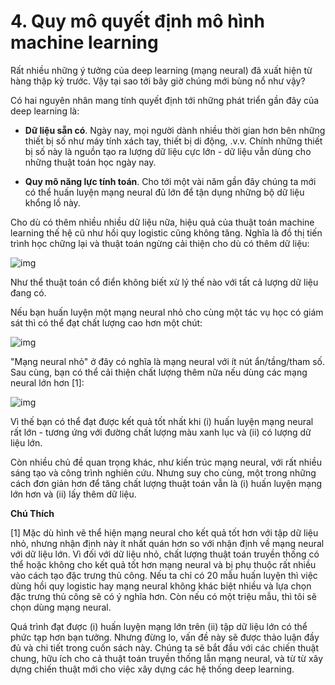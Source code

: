 # 4. Quy mô quyết định mô hình machine learning

Rất nhiều những ý tưởng của deep learning (mạng neural) đã xuất hiện từ hàng thập kỷ trước. Vậy tại sao tới bây giờ chúng mới bùng nổ như vậy?  

Có hai nguyên nhân mang tính quyết định tới những phát triển gần đây của deep learning là:

* **Dữ liệu sẵn có**. Ngày nay, mọi người dành nhiều thời gian hơn bên những thiết bị số như máy tính xách tay, thiết bị di động, .v.v. Chính những thiết bị số này là nguồn tạo ra lượng dữ liệu cực lớn - dữ liệu vẫn dùng cho những thuật toán học ngày nay.  

* **Quy mô năng lực tính toán**. Cho tới một vài năm gần đây chúng ta mới có thể huấn luyện mạng neural đủ lớn để tận dụng những bộ dữ liệu khổng lồ này. 

Cho dù có thêm nhiều nhiều dữ liệu nữa, hiệu quả của thuật toán machine learning thế hệ cũ như hồi quy logistic cũng không tăng. Nghĩa là đồ thị tiến trình học chững lại và thuật toán ngừng cải thiện cho dù có thêm dữ liệu: 

![img](../imgs/C04_01.png)

Như thể thuật toán cổ điển không biết xử lý thế nào với tất cả lượng dữ liệu đang có. 

Nếu bạn huấn luyện một mạng neural nhỏ cho cùng một tác vụ học có giám sát thì có thể đạt chất lượng cao hơn một chút:

![img](../imgs/C04_02.png)

"Mạng neural nhỏ" ở đây có nghĩa là mạng neural với ít nút ẩn/tầng/tham số. Sau cùng, bạn có thể cải thiện chất lượng thêm nữa nếu dùng các mạng neural lớn hơn [1]: 

![img](../imgs/C04_03.png)

Vì thế bạn có thể đạt được kết quả tốt nhất khi (i) huấn luyện mạng neural rất lớn - tương ứng với đường chất lượng màu xanh lục và (ii) có lượng dữ liệu lớn. 

Còn nhiều chủ đề quan trọng khác, như kiến trúc mạng neural, với rất nhiều sáng tạo và công trình nghiên cứu. Nhưng suy cho cùng, một trong những cách đơn giản hơn để tăng chất lượng thuật toán vẫn là (i) huấn luyện mạng lớn hơn và (ii) lấy thêm dữ liệu. 



**Chú Thích**

[1] Mặc dù hình vẽ thể hiện mạng neural cho kết quả tốt hơn với tập dữ liệu nhỏ, nhưng nhận định này ít nhất quán hơn so với nhận định về mạng neural với dữ liệu lớn. Vì đối với dữ liệu nhỏ, chất lượng thuật toán truyền thống có thể hoặc không cho kết quả tốt hơn mạng neural và bị phụ thuộc rất nhiều vào cách tạo đặc trưng thủ công. Nếu ta chỉ có 20 mẫu huấn luyện thì việc dùng hồi quy logistic hay mạng neural không khác biệt nhiều và lựa chọn đặc trưng thủ công sẽ có ý nghĩa hơn. Còn nếu có một triệu mẫu, thì tôi sẽ chọn dùng mạng neural. 

Quá trình đạt được (i) huấn luyện mạng lớn trên (ii) tập dữ liệu lớn có thể phức tạp hơn bạn tưởng. Nhưng đừng lo, vấn đề này sẽ được thảo luận đầy đủ và chi tiết trong cuốn sách này. Chúng ta sẽ bắt đầu với các chiến thuật chung, hữu ích cho cả thuật toán truyền thống lẫn mạng neural, và từ từ xây dựng chiến thuật mới cho việc xây dựng các hệ thống deep learning. 

